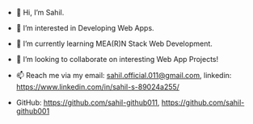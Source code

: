 *  :wave: Hi, I’m Sahil.
*  :eyes: I’m interested in Developing Web Apps.
*  :seedling: I’m currently learning MEA(R)N Stack Web Development.
*  :revolving_hearts: I’m looking to collaborate on interesting Web App Projects!
*  :mailbox: Reach me via my email: sahil.official.011@gmail.com, linkedin: https://www.linkedin.com/in/sahil-s-89024a255/

*  GitHub: https://github.com/sahil-github011, https://github.com/sahil-github001
